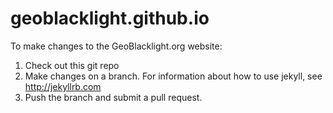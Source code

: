 geoblacklight.github.io
=======================

To make changes to the GeoBlacklight.org website:

1. Check out this git repo
2. Make changes on a branch. For information about how to use jekyll, see http://jekyllrb.com
3. Push the branch and submit a pull request.
